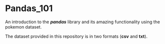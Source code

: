# Pandas_101

An introduction to the __*pandas*__ library and its amazing functionality using the pokemon dataset.

The dataset provided in this repository is in two formats (**csv** and **txt**).
